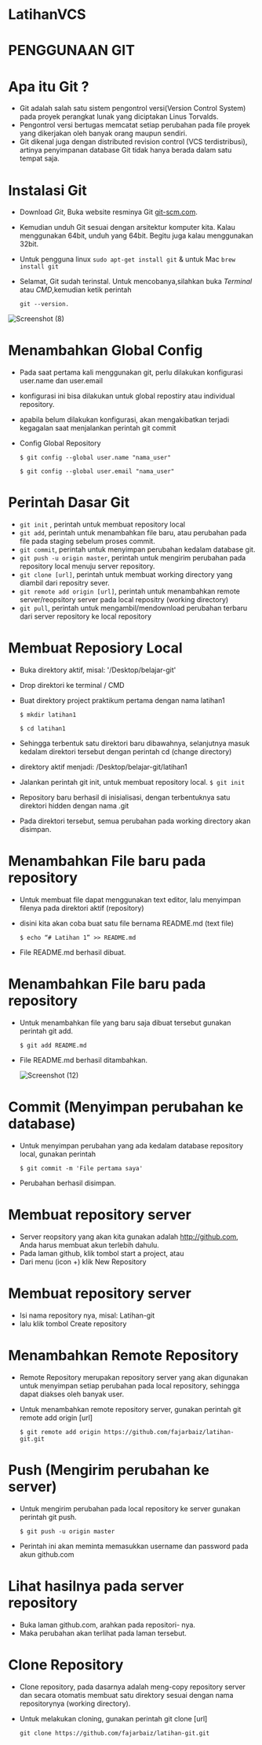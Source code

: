 # LatihanVCS
# PENGGUNAAN GIT

# Apa itu Git ?
* Git adalah salah satu sistem pengontrol versi(Version Control System) pada proyek perangkat lunak yang diciptakan Linus Torvalds.
* Pengontrol versi bertugas memcatat setiap perubahan pada file proyek yang dikerjakan oleh banyak orang maupun sendiri.
* Git dikenal juga dengan distributed revision control (VCS terdistribusi), artinya penyimpanan database Git tidak hanya berada dalam satu tempat saja.

# Instalasi Git
* Download *Git*, Buka website resminya Git [git-scm.com](https://git-scm.com).
* Kemudian unduh Git sesuai dengan arsitektur komputer kita. Kalau menggunakan 64bit, unduh yang 64bit. Begitu juga kalau menggunakan 32bit.
* Untuk pengguna linux ``sudo apt-get install git`` & untuk Mac ``brew install git``
* Selamat, Git sudah terinstal. Untuk mencobanya,silahkan buka *Terminal* atau *CMD*,kemudian ketik perintah
  
  ``git --version.``

 ![Screenshot (8)](https://user-images.githubusercontent.com/73042485/96396331-2aee8f80-11f1-11eb-8c66-a8ac737404d8.png)


# Menambahkan Global Config
* Pada saat pertama kali menggunakan git, perlu dilakukan konfigurasi
user.name dan user.email
* konfigurasi ini bisa dilakukan untuk global repostiry atau individual
repository.
* apabila belum dilakukan konfigurasi, akan mengakibatkan terjadi
kegagalan saat menjalankan perintah git commit
* Config Global Repository

  ``$ git config --global user.name "nama_user"``

  ``$ git config --global user.email "nama_user"``

# Perintah Dasar Git
* ``git init`` , perintah untuk membuat repository local
* ``git add``, perintah untuk menambahkan file baru, atau perubahan pada file
pada staging sebelum proses commit.
* ``git commit``, perintah untuk menyimpan perubahan kedalam database git.
* ``git push -u origin master``, perintah untuk mengirim perubahan pada repository local menuju server repository.
* ``git clone [url]``, perintah untuk membuat working directory yang diambil dari repositry sever.
* ``git remote add origin [url]``, perintah untuk menambahkan remote server/reopsitory server pada local repositry (working directory)
* ``git pull``, perintah untuk mengambil/mendownload perubahan terbaru dari server repository ke local repository

# Membuat Reposiory Local
* Buka direktory aktif, misal: '/Desktop/belajar-git'
* Drop direktori ke terminal / CMD
* Buat direktory project praktikum pertama dengan nama latihan1

  ``$ mkdir latihan1``
 
  ``$ cd latihan1``
 
* Sehingga terbentuk satu direktori baru dibawahnya, selanjutnya masuk kedalam direktori tersebut dengan perintah cd (change directory)
* direktory aktif menjadi: /Desktop/belajar-git/latihan1
* Jalankan perintah git init, untuk membuat repository local. 
``$ git init``
* Repository baru berhasil di inisialisasi, dengan terbentuknya satu direktori hidden dengan nama .git
* Pada direktori tersebut, semua perubahan pada working directory akan disimpan.

# Menambahkan File baru pada repository
* Untuk membuat file dapat menggunakan text editor, lalu menyimpan filenya pada direktori aktif (repository)
* disini kita akan coba buat satu file bernama README.md (text file)

  ``$ echo “# Latihan 1” >> README.md``

* File README.md berhasil dibuat.

  

# Menambahkan File baru pada repository
* Untuk menambahkan file yang baru saja dibuat tersebut gunakan perintah git add.
  
  ``$ git add README.md``
  
* File README.md berhasil ditambahkan.

  ![Screenshot (12)](https://user-images.githubusercontent.com/73042485/96400574-48c0f200-11fb-11eb-936b-0918431a29b6.png)

  
# Commit (Menyimpan perubahan ke database)
* Untuk menyimpan perubahan yang ada kedalam database repository local, gunakan perintah 

  ``$ git commit -m 'File pertama saya'``

* Perubahan berhasil disimpan.
  
   
   
# Membuat repository server
* Server reopsitory yang akan kita gunakan adalah http://github.com, Anda harus membuat akun terlebih dahulu.
* Pada laman github, klik tombol start a project, atau
* Dari menu (icon +) klik New Repository

 

# Membuat repository server
* Isi nama repository nya, misal: Latihan-git 
* lalu klik tombol Create repository
  
  
  
# Menambahkan Remote Repository
* Remote Repository merupakan repository server yang akan digunakan untuk menyimpan setiap perubahan pada local repository, sehingga dapat diakses oleh banyak user.
* Untuk menambahkan remote repository server, gunakan perintah git remote add origin [url]
  
  ``$ git remote add origin https://github.com/fajarbaiz/latihan-git.git``
  
# Push (Mengirim perubahan ke server)
* Untuk mengirim perubahan pada local repository ke server gunakan perintah git push.
  
  ``$ git push -u origin master``
  
* Perintah ini akan meminta memasukkan username dan password pada akun github.com

  
  
# Lihat hasilnya pada server repository
* Buka laman github.com, arahkan pada repositori- nya.
* Maka perubahan akan terlihat pada laman tersebut.

  
  
# Clone Repository
* Clone repository, pada dasarnya adalah meng-copy repository server dan secara otomatis membuat satu direktory sesuai dengan nama repositorynya (working directory).
* Untuk melakukan cloning, gunakan perintah git clone [url]
  
  ``git clone https://github.com/fajarbaiz/latihan-git.git``

  
